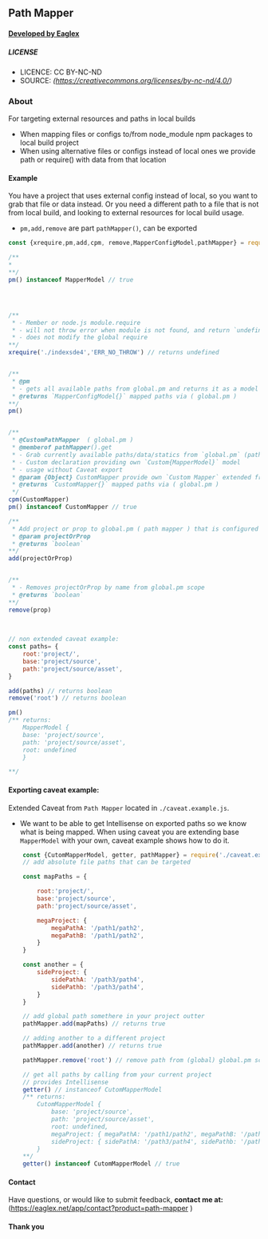 ## Path Mapper 
####  [ Developed by Eaglex ](http://eaglex.net)

##### LICENSE
* LICENCE: CC BY-NC-ND
* SOURCE: _(https://creativecommons.org/licenses/by-nc-nd/4.0/)_


### About
For targeting external resources and paths in local builds
- When mapping files or configs to/from node_module npm packages to local build project
- When using alternative files or configs instead of local ones we provide path or require() with data from that location


#### Example
You have a project that uses external config instead of local, so you want to grab that file or data  instead. Or you need a different path to a file that is not from local build, and looking to external resources for local build usage.

- `pm,add,remove` are part `pathMapper()`, can be exported   

```js
const {xrequire,pm,add,cpm, remove,MapperConfigModel,pathMapper} = require('path-mapper')

/**
* 
**/
pm() instanceof MapperModel // true




/**
 * - Member or node.js module.require
 * - will not throw error when module is not found, and return `undefined`
 * - does not modify the global require
**/
xrequire('./indexsde4','ERR_NO_THROW') // returns undefined


/**
 * @pm
 * - gets all available paths from global.pm and returns it as a model of MapperConfigModel{}
 * @returns `MapperConfigModel{}` mapped paths via ( global.pm )
**/
pm()


/**
 * @CustomPathMapper  ( global.pm )
 * @memberof pathMapper().get
 * - Grab currently available paths/data/statics from `global.pm` (path mapper) scope
 * - Custom declaration providing own `Custom{MapperModel}` model
 * - usage without Caveat export
 * @param {Object} CustomMapper provide own `Custom Mapper` extended from  `require('path-mapper').MapperModel`
 * @returns `CustomMapper{}` mapped paths via ( global.pm )
 */
cpm(CustomMapper) 
pm() instanceof CustomMapper // true

/**
 * Add project or prop to global.pm ( path mapper ) that is configured to accept those properties in MapperConfigModel{}
 * @param projectOrProp
 * @returns `boolean`
**/
add(projectOrProp)


/**
 * - Removes projectOrProp by name from global.pm scope
 * @returns `boolean`
**/
remove(prop)

  
  
// non extended caveat example:     
const paths= {
    root:'project/',
    base:'project/source',
    path:'project/source/asset',
}

add(paths) // returns boolean
remove('root') // returns boolean

pm()
/** returns:
    MapperModel {
    base: 'project/source',
    path: 'project/source/asset',
    root: undefined
    }

**/

```


#### Exporting caveat example:
Extended Caveat from `Path Mapper` located in `./caveat.example.js`.
- We want to be able to get Intellisense on exported paths so we know what is being mapped. When using caveat you are extending base `MapperModel` with your own, caveat example shows how to do it. 

```js
    const {CutomMapperModel, getter, pathMapper} = require('./caveat.example') // << extended from `path-mapper`
    // add absolute file paths that can be targeted

    const mapPaths = {

        root:'project/',
        base:'project/source',
        path:'project/source/asset',

        megaProject: {
            megaPathA: '/path1/path2',
            megaPathB: '/path1/path2',
        }
    }

    const another = {
        sideProject: {
            sidePathA: '/path3/path4',
            sidePathb: '/path3/path4',
        }
    }

    // add global path somethere in your project outter  
    pathMapper.add(mapPaths) // returns true

    // adding another to a different project
    pathMapper.add(another) // returns true

    pathMapper.remove('root') // remove path from (global) global.pm scope 

    // get all paths by calling from your current project
    // provides Intellisense
    getter() // instanceof CutomMapperModel
    /** returns:
        CutomMapperModel {
            base: 'project/source',
            path: 'project/source/asset',
            root: undefined,
            megaProject: { megaPathA: '/path1/path2', megaPathB: '/path1/path2' },
            sideProject: { sidePathA: '/path3/path4', sidePathb: '/path3/path4' }
        }
    **/
    getter() instanceof CutomMapperModel // true

```


#### Contact

Have questions, or would like to submit feedback, **contact me at:** (https://eaglex.net/app/contact?product=path-mapper )

#### Thank you
